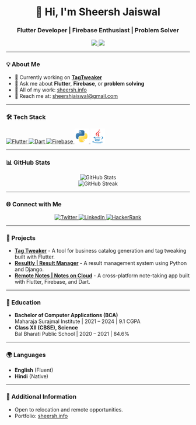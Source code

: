 <h1 align="center">👋 Hi, I'm Sheersh Jaiswal</h1>
<h3 align="center">Flutter Developer | Firebase Enthusiast | Problem Solver</h3>

<p align="center">
  <a href="https://sheersh.info" target="_blank">
    <img src="https://img.shields.io/badge/Portfolio-sheersh.info-purple?style=for-the-badge&logo=firefox-browser" />
  </a>
  <a href="mailto:sheershjaiswal@gmail.com">
    <img src="https://img.shields.io/badge/Email-sheershjaiswal@gmail.com-blue?style=for-the-badge&logo=gmail" />
  </a>
</p>

---

### 💡 About Me

- 🔭 Currently working on [**TagTweaker**](https://github.com/ChromaBeast/tagtweaker)
- 💬 Ask me about **Flutter**, **Firebase**, or **problem solving**
- 📂 All of my work: [sheersh.info](https://sheersh.info)
- 📧 Reach me at: sheershjaiswal@gmail.com

---

### 🛠️ Tech Stack

<p align="left">
  <a href="https://flutter.dev" target="_blank">
    <img src="https://www.vectorlogo.zone/logos/flutterio/flutterio-icon.svg" alt="Flutter" width="40" height="40"/>
  </a>
  <a href="https://dart.dev" target="_blank">
    <img src="https://www.vectorlogo.zone/logos/dartlang/dartlang-icon.svg" alt="Dart" width="40" height="40"/>
  </a>
  <a href="https://firebase.google.com/" target="_blank">
    <img src="https://www.gstatic.com/devrel-devsite/prod/va15d3cf2bbb0f0b76bff872a3310df731db3118331ec014ebef7ea080350285b/firebase/images/touchicon-180.png" alt="Firebase" width="40" height="40"/>
  </a>
  <a href="https://www.python.org" target="_blank">
    <img src="https://raw.githubusercontent.com/devicons/devicon/master/icons/python/python-original.svg" alt="Python" width="40" height="40"/>
  </a>
  <a href="https://www.java.com" target="_blank">
    <img src="https://raw.githubusercontent.com/devicons/devicon/master/icons/java/java-original.svg" alt="Java" width="40" height="40"/>
  </a>
</p>

---

### 📊 GitHub Stats

<p align="center">
  <img src="https://github-readme-stats.vercel.app/api?username=chromabeast&show_icons=true&locale=en&hide=prs&theme=radical" alt="GitHub Stats"/>
  <br>
  <img src="https://github-readme-streak-stats.herokuapp.com/?user=chromabeast&theme=radical" alt="GitHub Streak"/>
</p>

---

### 🌐 Connect with Me

<p align="center">
  <a href="https://twitter.com/sheershjaiswal" target="blank">
    <img src="https://img.shields.io/twitter/follow/sheershjaiswal?logo=twitter&style=for-the-badge" alt="Twitter" />
  </a>
  <a href="https://linkedin.com/in/sheersh-jaiswal" target="blank">
    <img src="https://raw.githubusercontent.com/rahuldkjain/github-profile-readme-generator/master/src/images/icons/Social/linked-in-alt.svg" alt="LinkedIn" height="30" width="40" />
  </a>
  <a href="https://www.hackerrank.com/sheershjaiswal" target="blank">
    <img src="https://raw.githubusercontent.com/rahuldkjain/github-profile-readme-generator/master/src/images/icons/Social/hackerrank.svg" alt="HackerRank" height="30" width="40" />
  </a>
</p>

---

### 🎯 Projects

- [**Tag Tweaker**](https://github.com/ChromaBeast/tagtweaker) - A tool for business catalog generation and tag tweaking built with Flutter.
- [**Resultly | Result Manager**](https://github.com/namansethi13/minor-project) - A result management system using Python and Django.
- [**Remote Notes | Notes on Cloud**](https://play.google.com/store/apps/details?id=com.sheersh.rnotes) - A cross-platform note-taking app built with Flutter, Firebase, and Dart.

---

### 📝 Education

- **Bachelor of Computer Applications (BCA)**  
  Maharaja Surajmal Institute | 2021 – 2024 | 9.1 CGPA
- **Class XII (CBSE), Science**  
  Bal Bharati Public School | 2020 – 2021 | 84.6%

---

### 🌍 Languages

- **English** (Fluent)
- **Hindi** (Native)

---

### 🔗 Additional Information

- Open to relocation and remote opportunities.
- Portfolio: [sheersh.info](https://sheersh.info)
